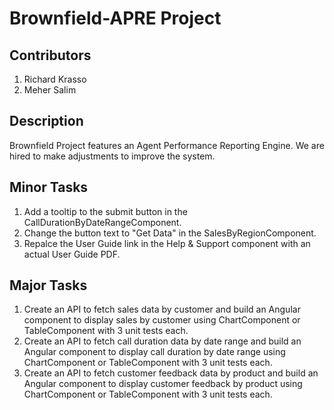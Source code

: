 # Brownfield-APRE Project

## Contributors
1. Richard Krasso
2. Meher Salim
   
## Description
Brownfield Project features an Agent Performance Reporting Engine. We are hired to make adjustments to improve the system.

## Minor Tasks
1. Add a tooltip to the submit button in the CallDurationByDateRangeComponent.
2. Change the button text to "Get Data" in the SalesByRegionComponent.
3. Repalce the User Guide link in the Help & Support component with an actual User Guide PDF.

## Major Tasks
1. Create an API to fetch sales data by customer and build an Angular component to display sales by customer using ChartComponent or TableComponent with 3 unit tests each.
2. Create an API to fetch call duration data by date range and build an Angular component to display call duration by date range using ChartComponent or TableComponent with 3 unit tests each.
3. Create an API to fetch customer feedback data by product and build an Angular component to display customer feedback by product using ChartComponent or TableComponent with 3 unit tests each.

